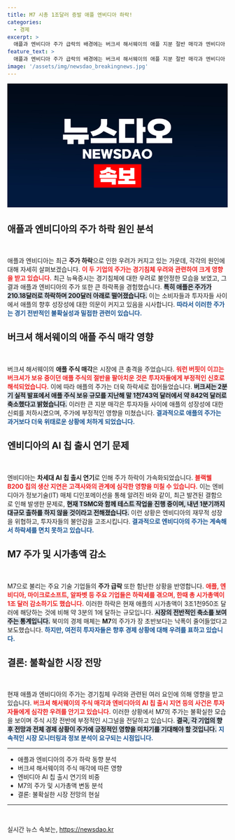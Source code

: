 ```yaml
---
title: M7 시총 1조달러 증발 애플 엔비디아 하락!
categories:
  - 경제
excerpt: >
  애플과 엔비디아 주가 급락의 배경에는 버크셔 해서웨이의 애플 지분 절반 매각과 엔비디아 AI 칩 신제품 출시 지연이 있다. 두 회사의 각각 4.4%와 5.61% 하락세는 경기침체 우려를 반영하며, 전체 빅테크 시총에서 1조 달러 증발의 큰 파장도 일으켰다. 클릭해서 자세히 알아보세요!
feature_text: >
  애플과 엔비디아 주가 급락의 배경에는 버크셔 해서웨이의 애플 지분 절반 매각과 엔비디아 AI 칩 신제품 출시 지연이 있다. 두 회사의 각각 4.4%와 5.61% 하락세는 경기침체 우려를 반영하며, 전체 빅테크 시총에서 1조 달러 증발의 큰 파장도 일으켰다. 클릭해서 자세히 알아보세요!
image: '/assets/img/newsdao_breakingnews.jpg'
---
```


<p><img src="/assets/img/newsdao_breakingnews.jpg" alt="flaretime 속보" /></p>

<h2 data-ke-size="size26">애플과 엔비디아의 주가 하락 원인 분석</h2>

<p data-ke-size="size16">&nbsp;</p>

<p>애플과 엔비디아는 최근 <strong>주가 하락</strong>으로 인한 우려가 커지고 있는 가운데, 각각의 원인에 대해 자세히 살펴보겠습니다. <b><span style="color: #ee2323;">이 두 기업의 주가는 경기침체 우려와 관련하여 크게 영향을 받고 있습니다.</span></b> 최근 뉴욕증시는 경기침체에 대한 우려로 불안정한 모습을 보였고, 그 결과 애플과 엔비디아의 주가 또한 큰 하락폭을 경험했습니다. <b><span style="background-color: #21538527;">특히 애플은 주가가 210.18달러로 하락하며 200달러 아래로 떨어졌습니다.</span></b> 이는 소비자들과 투자자들 사이에서 애플의 향후 성장성에 대한 의문이 커지고 있음을 시사합니다. <b><span style="color: #1a5490;">따라서 이러한 주가는 경기 전반적인 불확실성과 밀접한 관련이 있습니다.</span></b></p>

<h2 data-ke-size="size26">버크셔 해서웨이의 애플 주식 매각 영향</h2>

<p data-ke-size="size16">&nbsp;</p>

<p>버크셔 해서웨이의 <strong>애플 주식 매각</strong>은 시장에 큰 충격을 주었습니다. <b><span style="color: #ee2323;">워런 버핏이 이끄는 버크셔가 보유 중이던 애플 주식의 절반을 팔아치운 것은 투자자들에게 부정적인 신호로 해석되었습니다.</span></b> 이에 따라 애플의 주가는 더욱 하락세로 접어들었습니다. <b><span style="background-color: #21538527;">버크셔는 2분기 실적 발표에서 애플 주식 보유 규모를 지난해 말 1천743억 달러에서 약 842억 달러로 축소했다고 밝혔습니다.</span></b> 이러한 큰 지분 매각은 투자자들 사이에 애플의 성장성에 대한 신뢰를 저하시켰으며, 주가에 부정적인 영향을 미쳤습니다. <b><span style="color: #1a5490;">결과적으로 애플의 주가는 과거보다 더욱 위태로운 상황에 처하게 되었습니다.</span></b></p>

<h2 data-ke-size="size26">엔비디아의 AI 칩 출시 연기 문제</h2>

<p data-ke-size="size16">&nbsp;</p>

<p>엔비디아는 <strong>차세대 AI 칩 출시 연기</strong>로 인해 주가 하락이 가속화되었습니다. <b><span style="color: #ee2323;">블랙웰 B200 칩의 생산 지연은 고객사와의 관계에 심각한 영향을 미칠 수 있습니다.</span></b> 이는 엔비디아가 정보기술(IT) 매체 디인포메이션을 통해 알려진 바와 같이, 최근 발견된 결함으로 인해 발생한 문제로, <b><span style="background-color: #21538527;">현재 TSMC와 함께 테스트 작업을 진행 중이며, 내년 1분기까지 대규모 출하를 하지 않을 것이라고 전해졌습니다.</span></b> 이런 상황은 엔비디아의 재무적 성장을 위협하고, 투자자들의 불안감을 고조시킵니다. <b><span style="color: #1a5490;">결과적으로 엔비디아의 주가는 계속해서 하락세를 면치 못하고 있습니다.</span></b></p>

<h2 data-ke-size="size26">M7 주가 및 시가총액 감소</h2>

<p data-ke-size="size16">&nbsp;</p>

<p>M7으로 불리는 주요 기술 기업들의 <strong>주가 급락</strong> 또한 험난한 상황을 반영합니다. <b><span style="color: #ee2323;">애플, 엔비디아, 마이크로소프트, 알파벳 등 주요 기업들은 하락세를 겪으며, 한때 총 시가총액이 1조 달러 감소하기도 했습니다.</span></b> 이러한 하락은 현재 애플의 시가총액이 3조1천950조 달러에 해당하는 것에 비해 약 3분의 1에 달하는 규모입니다. <b><span style="background-color: #21538527;">시장의 전반적인 축소를 보여주는 통계입니다.</span></b> 북미의 경제 매체는 <strong>M7</strong>의 주가가 장 초반보다는 낙폭이 줄어들었다고 보도했습니다. <b><span style="color: #1a5490;">하지만, 여전히 투자자들은 향후 경제 상황에 대해 우려를 표하고 있습니다.</span></b></p>

<h2 data-ke-size="size26">결론: 불확실한 시장 전망</h2>

<p data-ke-size="size16">&nbsp;</p>

<p>현재 애플과 엔비디아의 주가는 경기침체 우려와 관련된 여러 요인에 의해 영향을 받고 있습니다. <b><span style="color: #ee2323;">버크셔 해서웨이의 주식 매각과 엔비디아의 AI 칩 출시 지연 등의 사건은 투자자들에게 심각한 우려를 안기고 있습니다.</span></b> 이러한 상황에서 M7의 주가는 불확실한 모습을 보이며 주식 시장 전반에 부정적인 시그널을 전달하고 있습니다. <b><span style="background-color: #21538527;">결국, 각 기업의 향후 전망과 전체 경제 상황이 주가에 긍정적인 영향을 미치기를 기대해야 할 것입니다.</span></b> <b><span style="color: #1a5490;">지속적인 시장 모니터링과 정보 분석이 요구되는 시점입니다.</span></b> </p>

<hr>

<ul>
    <li>애플과 엔비디아의 주가 하락 동향 분석</li>
    <li>버크셔 해서웨이의 주식 매각에 따른 영향</li>
    <li>엔비디아 AI 칩 출시 연기의 비중</li>
    <li>M7의 주가 및 시가총액 변동 분석</li>
    <li>결론: 불확실한 시장 전망의 현실</li>
</ul>

<hr>

<p data-ke-size="size16">&nbsp;</p>
실시간 뉴스 속보는, <a href="https://newsdao.kr" rel="dofollow">https://newsdao.kr</a>


